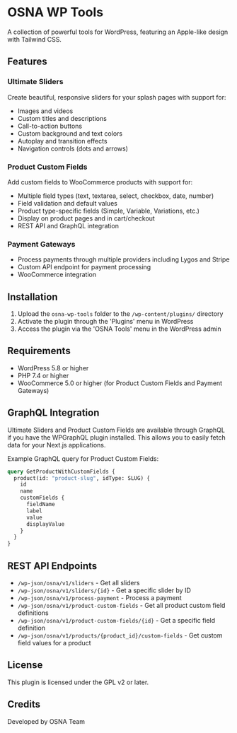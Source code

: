 # OSNA WP Tools

A collection of powerful tools for WordPress, featuring an Apple-like design with Tailwind CSS.

## Features

### Ultimate Sliders

Create beautiful, responsive sliders for your splash pages with support for:

- Images and videos
- Custom titles and descriptions
- Call-to-action buttons
- Custom background and text colors
- Autoplay and transition effects
- Navigation controls (dots and arrows)

### Product Custom Fields

Add custom fields to WooCommerce products with support for:

- Multiple field types (text, textarea, select, checkbox, date, number)
- Field validation and default values
- Product type-specific fields (Simple, Variable, Variations, etc.)
- Display on product pages and in cart/checkout
- REST API and GraphQL integration

### Payment Gateways

- Process payments through multiple providers including Lygos and Stripe
- Custom API endpoint for payment processing
- WooCommerce integration

## Installation

1. Upload the `osna-wp-tools` folder to the `/wp-content/plugins/` directory
2. Activate the plugin through the 'Plugins' menu in WordPress
3. Access the plugin via the 'OSNA Tools' menu in the WordPress admin

## Requirements

- WordPress 5.8 or higher
- PHP 7.4 or higher
- WooCommerce 5.0 or higher (for Product Custom Fields and Payment Gateways)

## GraphQL Integration

Ultimate Sliders and Product Custom Fields are available through GraphQL if you have the WPGraphQL plugin installed. This allows you to easily fetch data for your Next.js applications.

Example GraphQL query for Product Custom Fields:

```graphql
query GetProductWithCustomFields {
  product(id: "product-slug", idType: SLUG) {
    id
    name
    customFields {
      fieldName
      label
      value
      displayValue
    }
  }
}
```

## REST API Endpoints

- `/wp-json/osna/v1/sliders` - Get all sliders
- `/wp-json/osna/v1/sliders/{id}` - Get a specific slider by ID
- `/wp-json/osna/v1/process-payment` - Process a payment
- `/wp-json/osna/v1/product-custom-fields` - Get all product custom field definitions
- `/wp-json/osna/v1/product-custom-fields/{id}` - Get a specific field definition
- `/wp-json/osna/v1/products/{product_id}/custom-fields` - Get custom field values for a product

## License

This plugin is licensed under the GPL v2 or later.

## Credits

Developed by OSNA Team